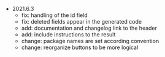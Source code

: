 - 2021.6.3
   - fix: handling of the id field
   - fix: deleted fields appear in the generated code   
   - add: documentation and changelog link to the header
   - add: include instructions to the result
   - change: package names are set according convention
   - change: reorganize buttons to be more logical
